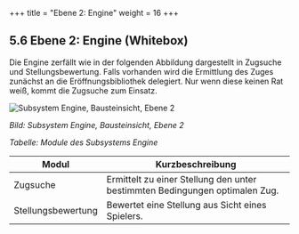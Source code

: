 +++
title = "Ebene 2: Engine"
weight = 16
+++

## 5.6 Ebene 2: Engine (Whitebox)

Die Engine zerfällt wie in der folgenden Abbildung dargestellt in Zugsuche und Stellungsbewertung. Falls vorhanden wird die Ermittlung des Zuges zunächst an die Eröffnungsbibliothek delegiert. Nur wenn diese keinen Rat weiß, kommt die Zugsuche zum Einsatz.

![Subsystem Engine, Bausteinsicht, Ebene 2](/images/Abb09_13_Subsystem_Engine.png "Subsystem Engine, Bausteinsicht, Ebene 2")

*Bild: Subsystem Engine, Bausteinsicht, Ebene 2*

*Tabelle: Module des Subsystems Engine*

| Modul | Kurzbeschreibung |
|-------|------------------|
| Zugsuche | Ermittelt zu einer Stellung den unter bestimmten Bedingungen optimalen Zug.|
| Stellungsbewertung | Bewertet eine Stellung aus Sicht eines Spielers.|
